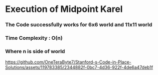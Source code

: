 <h1>Execution of Midpoint Karel </h1>
<h3> The Code successfully works for 6x6 world and 11x11 world </h3>
<h3>Time Complexity : O(n)</h3>
<h3>Where n is side of world</h3>

https://github.com/OneTeraByte7/Stanford-s-Code-in-Place-Solutions/assets/119783385/2344882f-0bc7-4d36-922f-4de6a47deb1f

